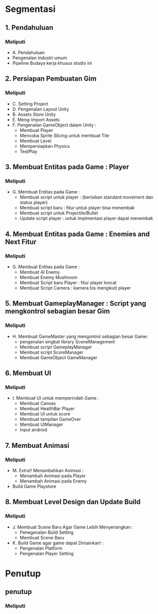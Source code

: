 # Segmentasi

## 1. Pendahuluan
### Meliputi
- A. Pendahuluan
- Pengenalan Industri umum 
- Pipeline Budaya kerja khusus studio ini

## 2. Persiapan Pembuatan Gim
### Meliputi 
- C. Setting Project
- D. Pengenalan Layout Unity
- B. Assets Store Unity
- E. Meng-Import Assets
- F. Pengenalan GameObject dalam Unity :
    - Membuat Player
    - Mencoba Sprite Slicing untuk membuat Tile 
    - Membuat Level
    - Mempersiapkan Physics
    - TestPlay

## 3. Membuat Entitas pada Game : Player
### Meliputi
- G. Membuat Entitas pada Game :
    - Membuat script untuk player : (berisikan standard movement dan status player)
    - Membuat script baru : fitur untuk player bisa menembak
    - Membuat script untuk Projectile/Bullet
    - Update script player : untuk implmentasi player dapat menembak

## 4. Membuat Entitas pada Game : Enemies and Next Fitur
### Meliputi
- G. Membuat Entitas pada Game :
    - Membuat AI Enemy
    - Membuat Enemy Mushroom
    - Membuat Script baru Player : fitur player loncat
    - Membuat Script Camera : kamera bis mengikuti player

## 5. Membuat GameplayManager : Script yang mengkontrol sebagian besar Gim
### Meliputi
- H. Membuat GameMaster yang mengontrol sebagian besar Game:
    - pengenalan singkat library SceneManagement
    - Membuat script GameplayManager
    - Membuat script ScoreManager
    - Membuat GameObject GameManager

## 6. Membuat UI
### Meliputi
- I. Membuat UI untuk memperindah Game :
    - Membuat Canvas
    - Membuat HealthBar Player
    - Membuat UI untuk score
    - Membuat tampilan GameOver
    - Membuat UIManager
    - Input android

## 7. Membuat Animasi
### Meliputi 
- M. Extra!! Menambahkan Animasi :
    - Menambah Animasi pada Player
    - Menambah Animasi pada Enemy
- Build Game Playstore

## 8. Membuat Level Design dan Update Build
### Meliputi
- J. Membuat Scene Baru Agar Game Lebih Menyenangkan : 
    - Penegenalan Build Setting
    - Membuat Scene Baru
- K. Build Game agar game dapat Dimainkan! :
    - Pengenalan Platform
    - Pengenalan Player Setting

# Penutup
## penutup
### Meliputi
